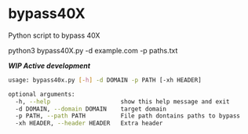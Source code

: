 # bypass40X
Python script to bypass 40X 

python3 bypass40X.py -d example.com -p paths.txt


***WIP Active development***

```bash
usage: bypass40x.py [-h] -d DOMAIN -p PATH [-xh HEADER]

optional arguments:
  -h, --help            		show this help message and exit
  -d DOMAIN, --domain DOMAIN  	target domain
  -p PATH, --path PATH  		File path dontains paths to bypass
  -xh HEADER, --header HEADER	Extra header
```

